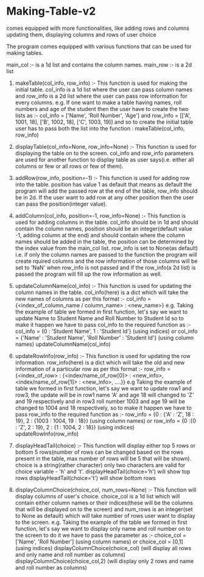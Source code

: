 # Making-Table-v2
comes equipped with more functionalities, like adding rows and columns updating them, displaying columns and rows of user choice

The program comes equipped with various functions that can be used for making tables.

main_col :- is a 1d list and contains the column names.
main_row :- is a 2d list 

1. makeTable(col_info, row_info) :- This function is used for making the initial table. col_info is a 1d list where the user can pass column names and row_info is a 2d list where the user can pass row information for every columns.
e.g. If one want to make a table having names, roll numbers and age of the student then the user have to create the two lists as :-
     col_info = ['Name', 'Roll Number', 'Age'] and
     row_info = [['A', 1001, 18], ['B', 1002, 18], ['C', 1003, 19]]
     and so to create the initial table user has to pass both the list into the function : makeTable(col_info, row_info)
   
2. displayTable(col_info=None, row_info=None) :- This function is used for displaying the table on to the screen. col_info and row_info parameters are used for another function to display table as user says(i.e. either all columns or few or all rows or few of them).

3. addRow(row_info, position=-1) :- This function is used for adding row into the table. position has value 1 as default that means as default the program will add the passed row at the end of the table, row_info should be in 2d. If the user want to add row at any other position then the user can pass the position(integer value).

4. addColumn(col_info, position=-1, row_info=None) :- This function is used for adding columns in the table. col_info should be in 1d and should contain the column names, position should be an integer(default value -1, adding column at the end) and should contain where the column names should be added in the table, the position can be determined by the index value from the main_col list. row_info is set to None(as default) i.e. if only the column names are passed to the function the program will create rquired columns and the row information of those columns will be set to 'NaN' when row_info is not passed and if the row_info(a 2d list) is passed the program will fill up the row information as well.

5. updateColumnName(col_info) :- This function is used for updating the column names in the table. col_info(here) is a dict which will take the new names of columns as per this format :- col_info = {<index_of_column_name / column_name> : <new_name>}
e.g. Taking the example of table we formed in first function, let's say we want to update Name to Student Name and Roll Number to Student Id so to make it happen we have to pass col_info to the required function as :-
                               col_info = {0 : 'Student Name', 1 : 'Student Id'}    (using indices)
                                                     or 
                               col_info = {'Name' : 'Student Name', 'Roll Number' : 'Student Id'}    (using column names)
                               updateColumnName(col_info)                               

6. updateRowInfo(row_info) :- This function is used for updating the row information. row_info(here) is a dict which will take the old and new information of a particular row as per this format :- 
row_info = {<index_of_row> : {<index/name_of_row[0]> : <new_info>, <index/name_of_row[1]> : <new_info>, ....}}
e.g Taking the example of table we formed in first function, let's say we want to update row1 and row3, the update will be in row1 name 'A' and age 18 will changed to 'Z' and 19 respectively and in row3 roll number 1003 and age 19 will be changed to 1004 and 18 respectively, so to make it happen we have to pass row_info to the required function as :-
                                row_info = {0 : {'A' : 'Z', 18 : 19}, 2 : {1003 : 1004, 19 : 18}} (using column names)
                                                                   or
                                row_info = {0 :{0 : 'Z', 2 : 19}, 2 : {1 : 1004, 2 : 18}}  (using indices)                                                               updateRowInfo(row_info)
                                
7. displayHeadTail(choice) :- This function will display either top 5 rows or bottom 5 rows(number of rows can be changed based on the rows present in the table, max number of rows will be 5 that will be shown). choice is a string(rather character) only two characters are valid for choice variable - 'h' and 't'.
displayHeadTail(choice='h')     will show top rows
displayHeadTail(choice='t')     will show bottom rows

8. displayColumnChoice(choice_col, num_rows=None) :- This function will display columns of user's choice. choice_col is a 1d list which will contain either column names or their indices(these will be the columns that will be displayed on to the screen) and num_rows is an integer(set to None as default) which will take number of rows user want to display to the screen.
e.g. Taking the example of the table we formed in first function, let's say we want to display only name and roll number on to the screen to do it we have to pass the parameter as :-
                                  choice_col = ['Name', 'Roll Number'] (using column names)
                                                        or
                                  choice_col = [0,1]                   (using indices)
                                  displayColumnChoice(choice_col)      (will display all rows and only name and roll number as columns)
                                  displayColumnChoice(choice_col,2)    (will display only 2 rows and name and roll number as columns)
                                                                    
